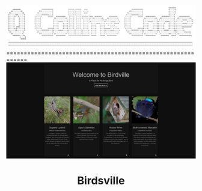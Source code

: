 <img src="logo3.png" />
============================================================
<img src="projimg.jpg" />
<div align="center">
  <h1>Birdsville</h1>
</div>
